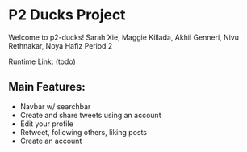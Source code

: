 # P2 Ducks Project
Welcome to p2-ducks!
Sarah Xie, Maggie Killada, Akhil Genneri, Nivu Rethnakar, Noya Hafiz
Period 2

Runtime Link: (todo)

## Main Features:

- Navbar w/ searchbar
- Create and share tweets using an account
- Edit your profile
- Retweet, following others, liking posts
- Create an account
